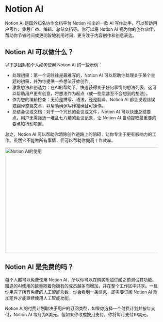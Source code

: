 # Notion AI

<div class="jsx-3245176062 body-limit">
<p class="jsx-1576722372">Notion AI 是国外知名协作文档平台 Notion 推出的一款 AI 写作助手，可以帮助用户写作、集思广益、编辑、总结文档等。你可以将 Notion AI 视为你的创作伙伴，帮助你节省时间或更明智地利用时间，更专注于内容创作和创意表达。</p>

<h2>Notion AI 可以做什么？</h2>
</div>
<div class="jsx-1464425908 rt-spacing-s">
<div class="jsx-3245176062 body-limit">
<div class="jsx-b595010cd94ccee9 jsx-2839710170 video-container">
<div class="jsx-b595010cd94ccee9 jsx-2839710170 video-poster">
<div class="jsx-b595010cd94ccee9 jsx-2839710170 play-button-circle">
<div class="jsx-69ace1a2760481d9 play-button size-l">以下是团队和个人如何使用 Notion AI 的一些示例：</div>
</div>
</div>
</div>
</div>
</div>
<div class="jsx-3245176062 body-limit">
<div class="jsx-3245176062 body-limit">
<ul>
 	<li class="jsx-1576722372">处理初稿：第一个词往往是最难写的，Notion AI 可以帮助你处理关于某个主题的初稿，并为你提供一些想法开始创作。</li>
 	<li class="jsx-1576722372">激发想法和创造力：在AI的帮助下，快速获得关于任何事情的想法列表，这可以帮助用户更有创意，将想法作为起点（或一些您甚至不会想到的想法）。</li>
 	<li class="jsx-1576722372">作为您的编辑检查：无论是拼写、语法，还是翻译，Notion AI 都会发现错误或翻译整篇文章，以帮助确保写作准确且可操作。</li>
 	<li class="jsx-1576722372">总结会议或文档：对于一个冗长的会议或文件，Notion AI 可以快速总结要点，用户无需筛选一堆乱七八糟的会议记录，让 Notion AI 自动提取最重要的要点和行动项目。</li>
</ul>
</div>
</div>
<div class="jsx-3245176062 body-limit">
<p class="jsx-1576722372">总之，Notion AI 可以帮助你清除创作道路上的阻碍，让你专注于更有影响力的工作。虽然它不能做所有事情，但可以帮助你提高工作效率。</p>
<a class="js" href="https://ai-bot.cn/wp-content/uploads/2023/05/notion-ai-screenshot.png" data-fancybox="fancybox" data-caption="Notion AI的使用"><img class="alignnone size-full wp-image-2261 loaded" src="https://ai-bot.cn/wp-content/uploads/2023/05/notion-ai-screenshot.png" alt="Notion AI的使用" width="707" height="347" data-src="https://ai-bot.cn/wp-content/uploads/2023/05/notion-ai-screenshot.png" data-was-processed="true" /></a>
<h2>Notion AI 是免费的吗？</h2>
每个人都可以免费使用 Notion AI，所以你可以在购买附加订阅之前测试其功能。赠送的AI使用的数量随着你拥有的成员越多而增加，并在整个工作区中共享。一旦你用完了所有免费的人工智能次数，你会看到一条信息，即需要订阅 Notion AI 附加组件才能继续使用人工智能功能。

Notion AI的付费计划取决于用户的订阅类型，如果你选择一个付费计划并按年支付，Notion AI 每月为8美元。但如果你改成按月支付，你将每月支付10美元。

</div>